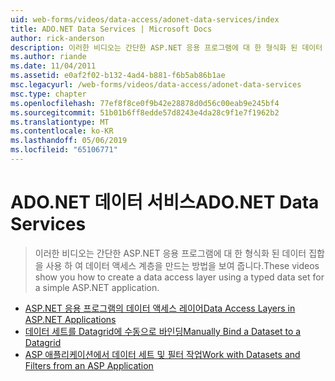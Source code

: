 ```yaml
---
uid: web-forms/videos/data-access/adonet-data-services/index
title: ADO.NET Data Services | Microsoft Docs
author: rick-anderson
description: 이러한 비디오는 간단한 ASP.NET 응용 프로그램에 대 한 형식화 된 데이터 집합을 사용 하 여 데이터 액세스 계층을 만드는 방법을 보여 줍니다.
ms.author: riande
ms.date: 11/04/2011
ms.assetid: e0af2f02-b132-4ad4-b881-f6b5ab86b1ae
msc.legacyurl: /web-forms/videos/data-access/adonet-data-services
msc.type: chapter
ms.openlocfilehash: 77ef8f8ce0f9b42e28878d0d56c00eab9e245bf4
ms.sourcegitcommit: 51b01b6ff8edde57d8243e4da28c9f1e7f1962b2
ms.translationtype: MT
ms.contentlocale: ko-KR
ms.lasthandoff: 05/06/2019
ms.locfileid: "65106771"
---
```

# <a name="adonet-data-services"></a><span data-ttu-id="b7013-103">ADO.NET 데이터 서비스</span><span class="sxs-lookup"><span data-stu-id="b7013-103">ADO.NET Data Services</span></span>

> <span data-ttu-id="b7013-104">이러한 비디오는 간단한 ASP.NET 응용 프로그램에 대 한 형식화 된 데이터 집합을 사용 하 여 데이터 액세스 계층을 만드는 방법을 보여 줍니다.</span><span class="sxs-lookup"><span data-stu-id="b7013-104">These videos show you how to create a data access layer using a typed data set for a simple ASP.NET application.</span></span>

- [<span data-ttu-id="b7013-105">ASP.NET 응용 프로그램의 데이터 액세스 레이어</span><span class="sxs-lookup"><span data-stu-id="b7013-105">Data Access Layers in ASP.NET Applications</span></span>](data-access-layers-in-aspnet-applications.md)
- [<span data-ttu-id="b7013-106">데이터 세트를 Datagrid에 수동으로 바인딩</span><span class="sxs-lookup"><span data-stu-id="b7013-106">Manually Bind a Dataset to a Datagrid</span></span>](how-to-manually-bind-a-dataset-to-a-datagrid.md)
- [<span data-ttu-id="b7013-107">ASP 애플리케이션에서 데이터 세트 및 필터 작업</span><span class="sxs-lookup"><span data-stu-id="b7013-107">Work with Datasets and Filters from an ASP Application</span></span>](how-to-work-with-datasets-and-filters-from-an-asp-application.md)
